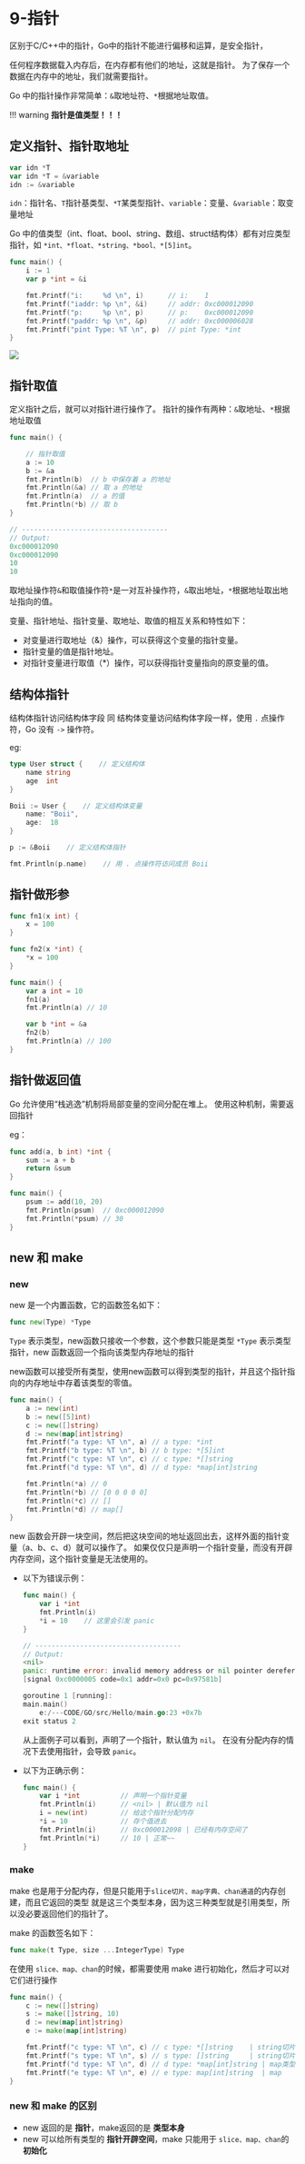# 9-指针

区别于C/C++中的指针，Go中的指针不能进行偏移和运算，是安全指针，

任何程序数据载入内存后，在内存都有他们的地址，这就是指针。
为了保存一个数据在内存中的地址，我们就需要指针。

Go 中的指针操作非常简单：`&`取地址符、`*`根据地址取值。

!!! warning
    **指针是值类型！！！**

## 定义指针、指针取地址
```go
var idn *T
var idn *T = &variable
idn := &variable
```
`idn`：指针名、`T`指针基类型、`*T`某类型指针、`variable`：变量、`&variable`：取变量地址

Go 中的值类型（int、float、bool、string、数组、struct结构体）都有对应类型指针，如 `*int、*float、*string、*bool、*[5]int`。

```go
func main() {
    i := 1
    var p *int = &i

    fmt.Printf("i:     %d \n", i)	   // i:    1 
    fmt.Printf("iaddr: %p \n", &i)     // addr: 0xc000012090 
    fmt.Printf("p:     %p \n", p)      // p:    0xc000012090
    fmt.Printf("paddr: %p \n", &p)     // addr: 0xc000006028 
    fmt.Printf("pint Type: %T \n", p)  // pint Type: *int
}
```

![](https://cdn.jsdelivr.net/gh/TCP404/Picgo/blog/illustration-pic/Go/IMG/20201126192904446_12246.png)

## 指针取值

定义指针之后，就可以对指针进行操作了。
指针的操作有两种：`&`取地址、`*`根据地址取值

```go
func main() {

    // 指针取值
    a := 10
    b := &a
    fmt.Println(b)  // b 中保存着 a 的地址
    fmt.Println(&a) // 取 a 的地址
    fmt.Println(a)  // a 的值
    fmt.Println(*b) // 取 b
}

// ------------------------------------
// Output:
0xc000012090
0xc000012090
10
10
```
取地址操作符`&`和取值操作符`*`是一对互补操作符，`&`取出地址，`*`根据地址取出地址指向的值。

变量、指针地址、指针变量、取地址、取值的相互关系和特性如下：

- 对变量进行取地址（&）操作，可以获得这个变量的指针变量。
- 指针变量的值是指针地址。
- 对指针变量进行取值（*）操作，可以获得指针变量指向的原变量的值。

## 结构体指针

结构体指针访问结构体字段 同 结构体变量访问结构体字段一样，使用 `.` 点操作符，Go 没有 `->` 操作符。

eg:

```go
type User struct {    // 定义结构体
    name string
    age  int
}

Boii := User {    // 定义结构体变量
    name: "Boii",
    age:  18
}

p := &Boii    // 定义结构体指针

fmt.Println(p.name)    // 用 . 点操作符访问成员 Boii
```


## 指针做形参

```go
func fn1(x int) {
    x = 100
}

func fn2(x *int) {
    *x = 100
}

func main() {
    var a int = 10
    fn1(a)
    fmt.Println(a) // 10

    var b *int = &a
    fn2(b)
    fmt.Println(a) // 100
}
```

## 指针做返回值
Go 允许使用“栈逃逸”机制将局部变量的空间分配在堆上。
使用这种机制，需要返回指针

eg：
```go
func add(a, b int) *int {
    sum := a + b
    return &sum
}

func main() {
    psum := add(10, 20)
    fmt.Println(psum)  // 0xc000012090
    fmt.Println(*psum) // 30
}
```

## new 和 make

### new
new 是一个内置函数，它的函数签名如下：
```go
func new(Type) *Type
```
`Type` 表示类型，new函数只接收一个参数，这个参数只能是类型
`*Type` 表示类型指针，new 函数返回一个指向该类型内存地址的指针

new函数可以接受所有类型，使用new函数可以得到类型的指针，并且这个指针指向的内存地址中存着该类型的零值。
```go
func main() {
    a := new(int)
    b := new([5]int)
    c := new([]string)
    d := new(map[int]string)
    fmt.Printf("a type: %T \n", a) // a type: *int
    fmt.Printf("b type: %T \n", b) // b type: *[5]int
    fmt.Printf("c type: %T \n", c) // c type: *[]string
    fmt.Printf("d type: %T \n", d) // d type: *map[int]string

    fmt.Println(*a) // 0
    fmt.Println(*b) // [0 0 0 0 0]
    fmt.Println(*c) // []
    fmt.Println(*d) // map[]
}
```
new 函数会开辟一块空间，然后把这块空间的地址返回出去，这样外面的指针变量（a、b、c、d）就可以操作了。
如果仅仅只是声明一个指针变量，而没有开辟内存空间，这个指针变量是无法使用的。

- 以下为错误示例：

    ```go
    func main() {
        var i *int
        fmt.Println(i)
        *i = 10    // 这里会引发 panic
    }

    // ------------------------------------
    // Output:
    <nil>
    panic: runtime error: invalid memory address or nil pointer dereference
    [signal 0xc0000005 code=0x1 addr=0x0 pc=0x97581b]

    goroutine 1 [running]:
    main.main()
        e:/---CODE/GO/src/Hello/main.go:23 +0x7b
    exit status 2
    ```
    从上面例子可以看到，声明了一个指针，默认值为 `nil`。
    在没有分配内存的情况下去使用指针，会导致 `panic`。


- 以下为正确示例：
    ```go
    func main() {
        var i *int 		    // 声明一个指针变量
        fmt.Println(i)	    // <nil> | 默认值为 nil
        i = new(int)	    // 给这个指针分配内存
        *i = 10			    // 存个值进去
        fmt.Println(i)	    // 0xc000012098 | 已经有内存空间了
        fmt.Println(*i)     // 10 | 正常~~
    }
    ```

### make
make 也是用于分配内存，但是只能用于`slice切片、map字典、chan通道`的内存创建，而且它返回的类型 就是这三个类型本身，因为这三种类型就是引用类型，所以没必要返回他们的指针了。

make 的函数签名如下：
```go
func make(t Type, size ...IntegerType) Type
```

在使用 `slice、map、chan`的时候，都需要使用 make 进行初始化，然后才可以对它们进行操作

```go
func main() {
    c := new([]string)
    s := make([]string, 10)
    d := new(map[int]string)
    e := make(map[int]string)

    fmt.Printf("c type: %T \n", c) // c type: *[]string    | string切片类型的指针
    fmt.Printf("s type: %T \n", s) // s type: []string     | string切片
    fmt.Printf("d type: %T \n", d) // d type: *map[int]string | map类型的指针
    fmt.Printf("e type: %T \n", e) // e type: map[int]string  | map
}
```

### new 和 make 的区别
- new 返回的是 **指针**，make返回的是 **类型本身**
- new 可以给所有类型的 **指针开辟空间**，make 只能用于 `slice、map、chan`的 **初始化**
